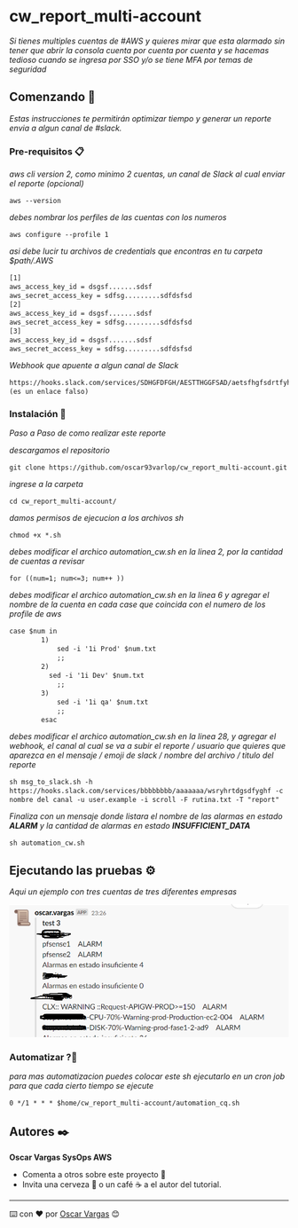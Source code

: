 # cw_report_multi-account
_Si tienes multiples cuentas de #AWS y quieres mirar que esta alarmado sin tener que abrir la consola cuenta por cuenta por cuenta y se hacemas tedioso cuando se ingresa por SSO y/o se tiene MFA por temas de seguridad_

## Comenzando 🚀

_Estas instrucciones te permitirán optimizar tiempo y generar un reporte envia a algun canal de #slack._

### Pre-requisitos 📋

_aws cli version 2, como minimo 2 cuentas, un canal de Slack al cual enviar el reporte (opcional)_

```
aws --version
```

_debes nombrar los perfiles de las cuentas con los numeros_

```
aws configure --profile 1
```
_asi debe lucir tu archivos de credentials que encontras en tu carpeta $path/.AWS_

```
[1]
aws_access_key_id = dsgsf.......sdsf
aws_secret_access_key = sdfsg.........sdfdsfsd
[2]
aws_access_key_id = dsgsf.......sdsf
aws_secret_access_key = sdfsg.........sdfdsfsd
[3]
aws_access_key_id = dsgsf.......sdsf
aws_secret_access_key = sdfsg.........sdfdsfsd
```

_Webhook que apuente a algun canal de Slack_

```
https://hooks.slack.com/services/SDHGFDFGH/AESTTHGGFSAD/aetsfhgfsdrtfyh (es un enlace falso)
```

### Instalación 🔧

_Paso a Paso de como realizar este reporte_

_descargamos el repositorio_

```
git clone https://github.com/oscar93varlop/cw_report_multi-account.git
```
_ingrese a la carpeta_

```
cd cw_report_multi-account/
```

_damos permisos de ejecucion a los archivos sh_

```
chmod +x *.sh
```

_debes modificar el archico  automation_cw.sh en la linea 2, por la cantidad de cuentas a revisar_

```
for ((num=1; num<=3; num++ ))
```

_debes modificar el archico  automation_cw.sh en la linea 6 y agregar el nombre de la cuenta en cada case que coincida con el numero de los profile de aws_

```
case $num in
		1)
			sed -i '1i Prod' $num.txt
			;;
		2)
		  sed -i '1i Dev' $num.txt
			;;
		3)
			sed -i '1i qa' $num.txt
			;;
		esac 
```

_debes modificar el archico  automation_cw.sh en la linea 28, y agregar el webhook, el canal al cual se va a subir el reporte / usuario que quieres que aparezca en el mensaje  /  emoji de slack / nombre del archivo / titulo del reporte_

```
sh msg_to_slack.sh -h https://hooks.slack.com/services/bbbbbbbb/aaaaaaa/wsryhrtdgsdfyghf -c nombre del canal -u user.example -i scroll -F rutina.txt -T "report"
```
_Finaliza con un mensaje donde listara el nombre de las alarmas en estado **ALARM** y la cantidad de alarmas en estado **INSUFFICIENT_DATA**_

```
sh automation_cw.sh
```


## Ejecutando las pruebas ⚙️

_Aqui un ejemplo con tres cuentas de tres diferentes empresas_


![Screenshot](Screenshot_2.png)

### Automatizar ?🔩

_para mas automatizacion puedes colocar este sh ejecutarlo en un cron job para que cada cierto tiempo se ejecute_

```
0 */1 * * * $home/cw_report_multi-account/automation_cq.sh 
```

## Autores ✒️

**Oscar Vargas SysOps AWS**

* Comenta a otros sobre este proyecto 📢
* Invita una cerveza 🍺 o un café ☕ a el autor del tutorial. 

---
⌨️ con ❤️ por [Oscar Vargas](https://github.com/oscar93varlop) 😊
